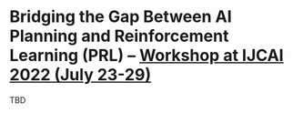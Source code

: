 # Bridging the Gap Between AI Planning and Reinforcement Learning (PRL) – [Workshop at IJCAI 2022 (July 23-29)](https://ijcai-22.org)

TBD
